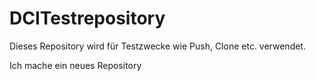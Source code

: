 # DCITestrepository

Dieses Repository wird für Testzwecke wie Push, Clone etc. verwendet.

Ich mache ein neues Repository
